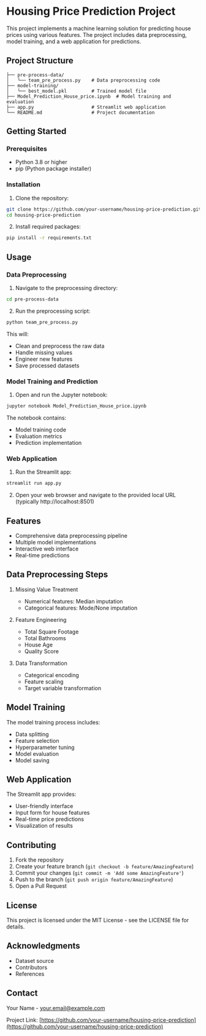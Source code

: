 # Housing Price Prediction Project

This project implements a machine learning solution for predicting house prices using various features. The project includes data preprocessing, model training, and a web application for predictions.

## Project Structure

```
├── pre-process-data/
│   └── team_pre_process.py    # Data preprocessing code
├── model-training/
│   └── best_model.pkl         # Trained model file
├── Model_Prediction_House_price.ipynb  # Model training and evaluation
├── app.py                     # Streamlit web application
└── README.md                  # Project documentation
```

## Getting Started

### Prerequisites

- Python 3.8 or higher
- pip (Python package installer)

### Installation

1. Clone the repository:
```bash
git clone https://github.com/your-username/housing-price-prediction.git
cd housing-price-prediction
```

2. Install required packages:
```bash
pip install -r requirements.txt
```

## Usage

### Data Preprocessing

1. Navigate to the preprocessing directory:
```bash
cd pre-process-data
```

2. Run the preprocessing script:
```bash
python team_pre_process.py
```

This will:
- Clean and preprocess the raw data
- Handle missing values
- Engineer new features
- Save processed datasets

### Model Training and Prediction

1. Open and run the Jupyter notebook:
```bash
jupyter notebook Model_Prediction_House_price.ipynb
```

The notebook contains:
- Model training code
- Evaluation metrics
- Prediction implementation

### Web Application

1. Run the Streamlit app:
```bash
streamlit run app.py
```

2. Open your web browser and navigate to the provided local URL (typically http://localhost:8501)

## Features

- Comprehensive data preprocessing pipeline
- Multiple model implementations
- Interactive web interface
- Real-time predictions

## Data Preprocessing Steps

1. Missing Value Treatment
   - Numerical features: Median imputation
   - Categorical features: Mode/None imputation

2. Feature Engineering
   - Total Square Footage
   - Total Bathrooms
   - House Age
   - Quality Score

3. Data Transformation
   - Categorical encoding
   - Feature scaling
   - Target variable transformation

## Model Training

The model training process includes:
- Data splitting
- Feature selection
- Hyperparameter tuning
- Model evaluation
- Model saving

## Web Application

The Streamlit app provides:
- User-friendly interface
- Input form for house features
- Real-time price predictions
- Visualization of results

## Contributing

1. Fork the repository
2. Create your feature branch (`git checkout -b feature/AmazingFeature`)
3. Commit your changes (`git commit -m 'Add some AmazingFeature'`)
4. Push to the branch (`git push origin feature/AmazingFeature`)
5. Open a Pull Request

## License

This project is licensed under the MIT License - see the LICENSE file for details.

## Acknowledgments

- Dataset source
- Contributors
- References

## Contact

Your Name - your.email@example.com

Project Link: [https://github.com/your-username/housing-price-prediction](https://github.com/your-username/housing-price-prediction)
